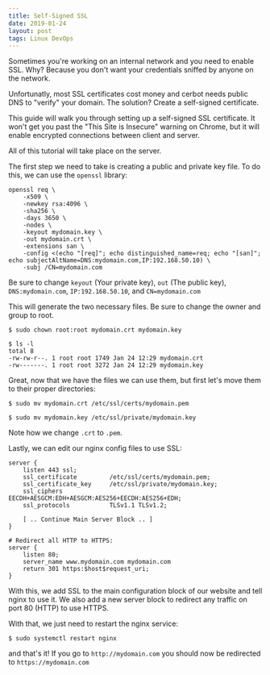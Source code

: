 ```yaml
---
title: Self-Signed SSL
date: 2019-01-24
layout: post
tags: Linux DevOps
---
```


Sometimes you're working on an internal network and you need to enable SSL. Why? Because you don't want your credentials sniffed by anyone on the network.

Unfortunatly, most SSL certificates cost money and cerbot needs public DNS to "verify" your domain.  The solution? Create a self-signed certificate.

This guide will walk you through setting up a self-signed SSL certificate. It won't get you past the "This Site is Insecure" warning on Chrome, but it will enable encrypted connections between client and server.

All of this tutorial will take place on the server.

The first step we need to take is creating a public and private key file. To do this, we can use the `openssl` library:

```
openssl req \
    -x509 \
    -newkey rsa:4096 \
    -sha256 \
    -days 3650 \
    -nodes \
    -keyout mydomain.key \
    -out mydomain.crt \
    -extensions san \
    -config <(echo "[req]"; echo distinguished_name=req; echo "[san]"; echo subjectAltName=DNS:mydomain.com,IP:192.168.50.10) \
    -subj /CN=mydomain.com
```

Be sure to change `keyout` (Your private key), `out` (The public key), `DNS:mydomain.com`, `IP:192.168.50.10`, and `CN=mydomain.com`

This will generate the two necessary files. Be sure to change the owner and group to root.

```
$ sudo chown root:root mydomain.crt mydomain.key

$ ls -l
total 8
-rw-rw-r--. 1 root root 1749 Jan 24 12:29 mydomain.crt
-rw-------. 1 root root 3272 Jan 24 12:29 mydomain.key
```

Great, now that we have the files we can use them, but first let's move them to their proper directories:

```
$ sudo mv mydomain.crt /etc/ssl/certs/mydomain.pem

$ sudo mv mydomain.key /etc/ssl/private/mydomain.key
```

Note how we change `.crt` to `.pem`.

Lastly, we can edit our nginx config files to use SSL:

```
server {
    listen 443 ssl;
    ssl_certificate         /etc/ssl/certs/mydomain.pem;
    ssl_certificate_key     /etc/ssl/private/mydomain.key;
    ssl_ciphers		        EECDH+AESGCM:EDH+AESGCM:AES256+EECDH:AES256+EDH;
    ssl_protocols           TLSv1.1 TLSv1.2;

    [ .. Continue Main Server Block .. ]
}

# Redirect all HTTP to HTTPS:
server {
    listen 80;
    server_name www.mydomain.com mydomain.com
    return 301 https:$host$request_uri;
}
```

With this, we add SSL to the main configuration block of our website and tell nginx to use it.  We also add a new server block to redirect any traffic on port 80 (HTTP) to use HTTPS.

With that, we just need to restart the nginx service:

```
$ sudo systemctl restart nginx
```

and that's it! If you go to `http://mydomain.com` you should now be redirected to `https://mydomain.com`
